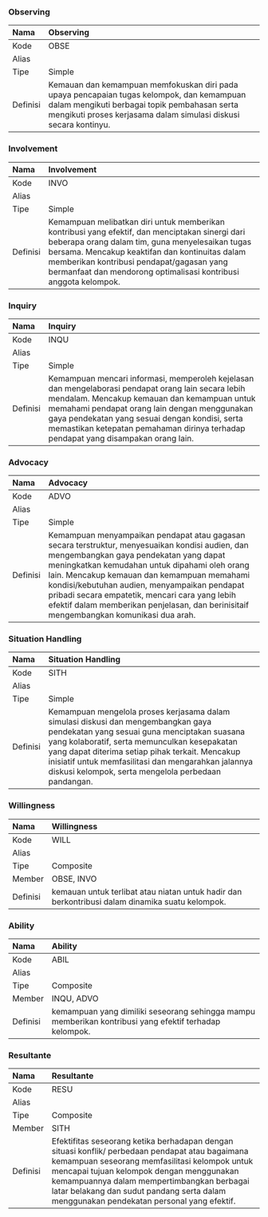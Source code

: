 ### Observing

Nama | Observing
:----|:----
Kode | OBSE
Alias | 
Tipe | Simple
Definisi | Kemauan dan kemampuan memfokuskan diri pada upaya pencapaian tugas kelompok, dan kemampuan dalam mengikuti berbagai topik pembahasan serta mengikuti proses kerjasama dalam simulasi diskusi secara kontinyu.

### Involvement

Nama  | Involvement
:----|:----
Kode | INVO
Alias | 
Tipe | Simple
Definisi | Kemampuan melibatkan diri untuk memberikan kontribusi yang efektif, dan menciptakan sinergi dari beberapa orang dalam tim, guna menyelesaikan tugas bersama. Mencakup keaktifan dan kontinuitas dalam memberikan kontribusi pendapat/gagasan yang bermanfaat dan mendorong optimalisasi kontribusi anggota kelompok.

### Inquiry

Nama  | Inquiry
:----|:----
Kode | INQU
Alias | 
Tipe | Simple
Definisi | Kemampuan mencari informasi, memperoleh kejelasan dan mengelaborasi pendapat orang lain secara lebih mendalam. Mencakup kemauan dan kemampuan untuk memahami pendapat orang lain dengan menggunakan gaya pendekatan yang sesuai dengan kondisi, serta memastikan ketepatan pemahaman dirinya terhadap pendapat yang disampakan orang lain.

### Advocacy

Nama | Advocacy
:----|:----
Kode | ADVO
Alias | 
Tipe | Simple
Definisi | Kemampuan menyampaikan pendapat atau gagasan secara terstruktur, menyesuaikan kondisi audien, dan mengembangkan gaya pendekatan yang dapat meningkatkan kemudahan untuk dipahami oleh orang lain. Mencakup kemauan dan kemampuan memahami kondisi/kebutuhan audien, menyampaikan pendapat pribadi secara empatetik, mencari cara yang lebih efektif dalam memberikan penjelasan, dan berinisitaif mengembangkan komunikasi dua arah.

### Situation Handling

Nama | Situation Handling
:----|:----
Kode | SITH
Alias | 
Tipe | Simple
Definisi | Kemampuan mengelola proses kerjasama dalam simulasi diskusi dan mengembangkan gaya pendekatan yang sesuai guna menciptakan suasana yang kolaboratif, serta memunculkan kesepakatan yang dapat diterima setiap pihak terkait. Mencakup inisiatif untuk memfasilitasi dan mengarahkan jalannya diskusi kelompok, serta mengelola perbedaan pandangan.

### Willingness

Nama | Willingness
:----|:----
Kode | WILL
Alias | 
Tipe | Composite
Member | OBSE, INVO
Definisi | kemauan untuk terlibat atau niatan untuk hadir dan berkontribusi dalam dinamika suatu kelompok.

### Ability

Nama | Ability
:----|:----
Kode | ABIL
Alias | 
Tipe | Composite
Member | INQU, ADVO
Definisi | kemampuan yang dimiliki seseorang sehingga mampu memberikan kontribusi yang efektif terhadap kelompok. 

### Resultante

Nama | Resultante
:----|:----
Kode | RESU
Alias | 
Tipe | Composite
Member |SITH
Definisi | Efektifitas seseorang ketika berhadapan dengan situasi konflik/ perbedaan pendapat atau bagaimana kemampuan seseorang memfasilitasi kelompok untuk mencapai tujuan kelompok dengan menggunakan kemampuannya dalam mempertimbangkan berbagai latar belakang dan sudut pandang serta dalam menggunakan pendekatan personal yang efektif.
